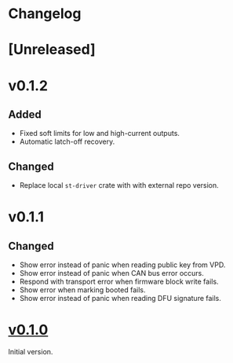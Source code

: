 # Changelog

# [Unreleased]

# v0.1.2

## Added

- Fixed soft limits for low and high-current outputs.
- Automatic latch-off recovery.

## Changed

- Replace local `st-driver` crate with with external repo version.

# v0.1.1

## Changed

- Show error instead of panic when reading public key from VPD.
- Show error instead of panic when CAN bus error occurs.
- Respond with transport error when firmware block write fails.
- Show error when marking booted fails.
- Show error instead of panic when reading DFU signature fails.

# [v0.1.0](https://github.com/umi-eng/pdm/releases/tag/pdm36-v0.1.0)

Initial version.
